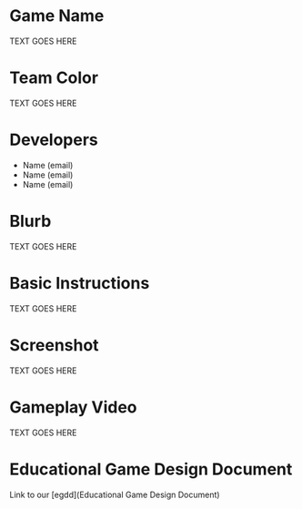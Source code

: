 # Game Name

TEXT GOES HERE

# Team Color

TEXT GOES HERE

# Developers

* Name (email)
* Name (email)
* Name (email)

# Blurb

TEXT GOES HERE

# Basic Instructions

TEXT GOES HERE

# Screenshot

TEXT GOES HERE

# Gameplay Video

TEXT GOES HERE

# Educational Game Design Document

Link to our [egdd](Educational Game Design Document)
